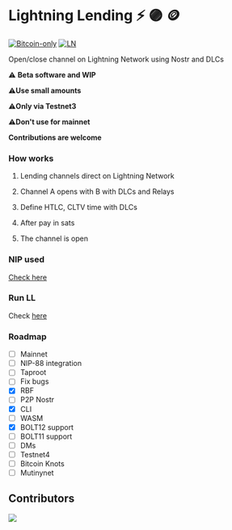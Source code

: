 # Lightning Lending :zap: 🟣 🪙

[![Bitcoin-only](https://img.shields.io/badge/bitcoin-only-FF9900?logo=bitcoin)](https://twentyone.world)
[![LN](https://img.shields.io/badge/lightning-792EE5?logo=lightning)](https://upload.wikimedia.org/wikipedia/commons/thumb/5/5a/Lightning_Network.svg/2048px-Lightning_Network.svg.png)

Open/close channel on Lightning Network using Nostr and DLCs

 ⚠️ **Beta software and WIP**
 
 ⚠️**Use small amounts**

 ⚠️**Only via Testnet3**

 ⚠️**Don't use for mainnet**

 **Contributions are welcome**
 
### How works

1. Lending channels direct on Lightning Network

2. Channel A opens with B with DLCs and Relays

3. Define HTLC, CLTV time with DLCs

4. After pay in sats

5. The channel is open

### NIP used

[Check here](https://github.com/AreaLayer/NIP-xxx)

### Run LL

Check [here](https://github.com/AreaLayer/Lightning-Lending/blob/main/doc/run.md)

### Roadmap

- [ ] Mainnet
- [ ] NIP-88 integration
- [ ] Taproot
- [ ] Fix bugs
- [x] RBF
- [ ] P2P Nostr
- [X] CLI
- [ ] WASM
- [x] BOLT12 support
- [ ] BOLT11 support
- [ ] DMs
- [ ] Testnet4
- [ ] Bitcoin Knots
- [ ] Mutinynet

## Contributors

<a align="center" href="https://github.com/AreaLayer/Lightning-Lending/graphs/contributors">
  <img src="https://contrib.rocks/image?repo=FrostDevKit/javascript-frost" />
</a>
